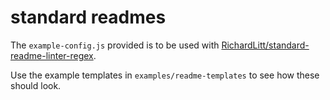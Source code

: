 # standard readmes

The `example-config.js` provided is to be used with [RichardLitt/standard-readme-linter-regex](https://github.com/RichardLitt/standard-readme-linter-regex).

Use the example templates in `examples/readme-templates` to see how these should look.

